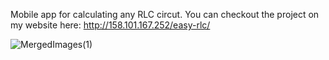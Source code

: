 Mobile app for calculating any RLC circut. You can checkout the project on my website here: http://158.101.167.252/easy-rlc/



![MergedImages(1)](https://github.com/user-attachments/assets/d13ee66a-ab41-48ad-bef3-f56a6e2c24be)
